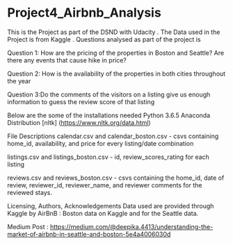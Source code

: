 # Project4_Airbnb_Analysis

This is the Project as part of the DSND with Udacity . The Data used in the Project is from Kaggle .
Questions analysed as part of the project is

Question 1: How are the pricing of the properties in Boston and Seattle? Are there any events that cause hike in price?

Question 2: How is the availability of the properties in both cities throughout the year

Question 3:Do the comments of the visitors on a listing give us enough information  to guess the review score of that listing

Below are the some of the installations needed
Python 3.6.5 Anaconda Distribution
[nltk] (https://www.nltk.org/data.html)

File Descriptions
calendar.csv and calendar_boston.csv - csvs containing home_id, availability, and price for every listing/date combination

listings.csv and listings_boston.csv - id, review_scores_rating for each listing

reviews.csv and reviews_boston.csv - csvs containing the home_id, date of review, reviewer_id, reviewer_name, and reviewer comments for the reviewed stays.


Licensing, Authors, Acknowledgements
Data used are provided through Kaggle by AirBnB : Boston data on Kaggle and for the Seattle data.



Medium Post : 
https://medium.com/@deepika.4413/understanding-the-market-of-airbnb-in-seattle-and-boston-5e4a4006030d
